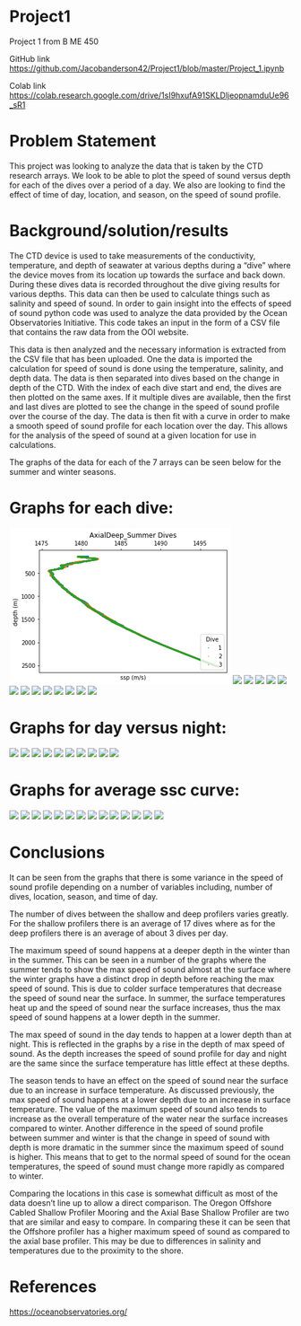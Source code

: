 # Project1

Project 1 from B ME 450

GitHub link
https://github.com/Jacobanderson42/Project1/blob/master/Project_1.ipynb

Colab link
https://colab.research.google.com/drive/1sI9hxufA91SKLDljeopnamduUe96_sR1

# Problem Statement

This project was looking to analyze the data that is taken by the CTD research arrays. We look to be able to plot 
the speed of sound versus depth for each of the dives over a period of a day. We also are looking to find the effect 
of time of day, location, and season, on the speed of sound profile.

# Background/solution/results

The CTD device is used to take measurements of the conductivity, temperature, and depth of seawater at various depths during a
“dive” where the device moves from its location up towards the surface and back down. During these dives data is recorded throughout
the dive giving results for various depths. This data can then be used to calculate things such as salinity and speed of sound.
In order to gain insight into the effects of speed of sound python code was used to analyze the data provided by the Ocean
Observatories Initiative. This code takes an input in the form of a CSV file that contains the raw data from the OOI website. 

This data is then analyzed and the necessary information is extracted from the CSV file that has been uploaded. One the data is
imported the calculation for speed of sound is done using the temperature, salinity, and depth data. The data is then separated 
into dives based on the change in depth of the CTD. With the index of each dive start and end, the dives are then plotted on the 
same axes. If it multiple dives are available, then the first and last dives are plotted to see the change in the speed of sound
profile over the course of the day. The data is then fit with a curve in order to make a smooth speed of sound profile for each 
location over the day. This allows for the analysis of the speed of sound at a given location for use in calculations.
	
The graphs of the data for each of the 7 arrays can be seen below for the summer and winter seasons.
# Graphs for each dive:
![](https://github.com/Jacobanderson42/Project1/blob/master/Images/Dives/AxialDeep_Summer_Dives.png)
![](https://github.com/Jacobanderson42/Project1/blob/master/Images/Dives/AxialDeep_Winter.csv.png)
![](https://github.com/Jacobanderson42/Project1/blob/master/Images/Dives/AxialShallow_Summer.csv.png)
![](https://github.com/Jacobanderson42/Project1/blob/master/Images/Dives/AxialShallow_Winter.csv.png)
![](https://github.com/Jacobanderson42/Project1/blob/master/Images/Dives/OregonOffshoreDeep_Summer.csv.png)
![](https://github.com/Jacobanderson42/Project1/blob/master/Images/Dives/OregonOffshoreDeep_Winter.csv.png)
![](https://github.com/Jacobanderson42/Project1/blob/master/Images/Dives/OregonOffshoreShallow_Summer.csv.png)
![](https://github.com/Jacobanderson42/Project1/blob/master/Images/Dives/OregonOffshoreShallow_Winter.csv.png)
![](https://github.com/Jacobanderson42/Project1/blob/master/Images/Dives/OregonShelf_Summer.csv.png)
![](https://github.com/Jacobanderson42/Project1/blob/master/Images/Dives/OregonShelf_Winter.csv.png)
![](https://github.com/Jacobanderson42/Project1/blob/master/Images/Dives/OregonSlopeDeep_Summer.csv.png)
![](https://github.com/Jacobanderson42/Project1/blob/master/Images/Dives/OregonSlopeDeep_Winter.csv.png)
![](https://github.com/Jacobanderson42/Project1/blob/master/Images/Dives/OregonSlopeShallow_Summer.csv.png)
![](https://github.com/Jacobanderson42/Project1/blob/master/Images/Dives/OregonSlopeShallow_Winter.csv.png)

# Graphs for day versus night:
![](https://github.com/Jacobanderson42/Project1/blob/master/Images/Day%20vs%20Night/AxialDeep_Summer.csv%20Day%20VS%20Night.png)
![](https://github.com/Jacobanderson42/Project1/blob/master/Images/Day%20vs%20Night/AxialDeep_Winter.csv%20Day%20VS%20Night.png)
![](https://github.com/Jacobanderson42/Project1/blob/master/Images/Day%20vs%20Night/AxialShallow_Summer.csv%20Day%20VS%20Night.png)
![](https://github.com/Jacobanderson42/Project1/blob/master/Images/Day%20vs%20Night/AxialShallow_Winter.csv%20Day%20VS%20Night.png)
![](https://github.com/Jacobanderson42/Project1/blob/master/Images/Day%20vs%20Night/OregonOffshoreDeep_Winter.csv%20Day%20VS%20Night.png)
![](https://github.com/Jacobanderson42/Project1/blob/master/Images/Day%20vs%20Night/OregonOffshoreShallow_Summer.csv%20Day%20VS%20Night.png)
![](https://github.com/Jacobanderson42/Project1/blob/master/Images/Day%20vs%20Night/OregonOffshoreShallow_Winter.csv%20Day%20VS%20Night.png)
![](https://github.com/Jacobanderson42/Project1/blob/master/Images/Day%20vs%20Night/OregonSlopeDeep_Summer.csv%20Day%20VS%20Night.png)
![](https://github.com/Jacobanderson42/Project1/blob/master/Images/Day%20vs%20Night/OregonSlopeShallow_Summer.csv%20Day%20VS%20Night.png)
![](https://github.com/Jacobanderson42/Project1/blob/master/Images/Day%20vs%20Night/OregonSlopeShallow_Winter.csv%20Day%20VS%20Night.png)

# Graphs for average ssc curve:
![](https://github.com/Jacobanderson42/Project1/blob/master/Images/Average/AxialDeep_Summer.csv%20Average.png)
![](https://github.com/Jacobanderson42/Project1/blob/master/Images/Average/AxialDeep_Winter.csv%20Average.png)
![](https://github.com/Jacobanderson42/Project1/blob/master/Images/Average/AxialShallow_Summer.csv%20Average.png)
![](https://github.com/Jacobanderson42/Project1/blob/master/Images/Average/AxialShallow_Winter.csv%20Average.png)
![](https://github.com/Jacobanderson42/Project1/blob/master/Images/Average/OregonOffshoreDeep_Summer.csv%20Average.png)
![](https://github.com/Jacobanderson42/Project1/blob/master/Images/Average/OregonOffshoreDeep_Winter.csv%20Average.png)
![](https://github.com/Jacobanderson42/Project1/blob/master/Images/Average/OregonOffshoreShallow_Summer.csv%20Average.png)
![](https://github.com/Jacobanderson42/Project1/blob/master/Images/Average/OregonOffshoreShallow_Winter.csv%20Average.png)
![](https://github.com/Jacobanderson42/Project1/blob/master/Images/Average/OregonShelf_Summer.csv%20Average.png)
![](https://github.com/Jacobanderson42/Project1/blob/master/Images/Average/OregonShelf_Winter.csv%20Average.png)
![](https://github.com/Jacobanderson42/Project1/blob/master/Images/Average/OregonSlopeDeep_Summer.csv%20Average.png)
![](https://github.com/Jacobanderson42/Project1/blob/master/Images/Average/OregonSlopeDeep_Winter.csv%20Average.png)
![](https://github.com/Jacobanderson42/Project1/blob/master/Images/Average/OregonSlopeShallow_Summer.csv%20Average.png)
![](https://github.com/Jacobanderson42/Project1/blob/master/Images/Average/OregonSlopeShallow_Winter.csv%20Average.png)

# Conclusions
It can be seen from the graphs that there is some variance in the speed of sound profile depending on a number of variables
including, number of dives, location, season, and time of day.

The number of dives between the shallow and deep profilers varies greatly. For the shallow profilers there is an average of 
17 dives where as for the deep profilers there is an average of about 3 dives per day.
	
The maximum speed of sound happens at a deeper depth in the winter than in the summer. This can be seen in a number of the 
graphs where the summer tends to show the max speed of sound almost at the surface where the winter graphs have a distinct drop 
in depth before reaching the max speed of sound. This is due to colder surface temperatures that decrease the speed of sound 
near the surface. In summer, the surface temperatures heat up and the speed of sound near the surface increases, thus the max 
speed of sound happens at a lower depth in the summer.
	
The max speed of sound in the day tends to happen at a lower depth than at night. This is reflected in the graphs by a 
rise in the depth of max speed of sound. As the depth increases the speed of sound profile for day and night are the 
same since the surface temperature has little effect at these depths.

The season tends to have an effect on the speed of sound near the surface due to an increase in surface temperature. As 
discussed previously, the max speed of sound happens at a lower depth due to an increase in surface temperature. The value 
of the maximum speed of sound also tends to increase as the overall temperature of the water near the surface increases 
compared to winter. Another difference in the speed of sound profile between summer and winter is that the change in speed 
of sound with depth is more dramatic in the summer since the maximum speed of sound is higher. This means that to get to 
the normal speed of sound for the ocean temperatures, the speed of sound must change more rapidly as compared to winter.


Comparing the locations in this case is somewhat difficult as most of the data doesn’t line up to allow a direct comparison. 
The Oregon Offshore Cabled Shallow Profiler Mooring and the Axial Base Shallow Profiler are two that are similar and easy to 
compare. In comparing these it can be seen that the Offshore profiler has a higher maximum speed of sound as compared to the 
axial base profiler. This may be due to differences in salinity and temperatures due to the proximity to the shore.

# References
https://oceanobservatories.org/

